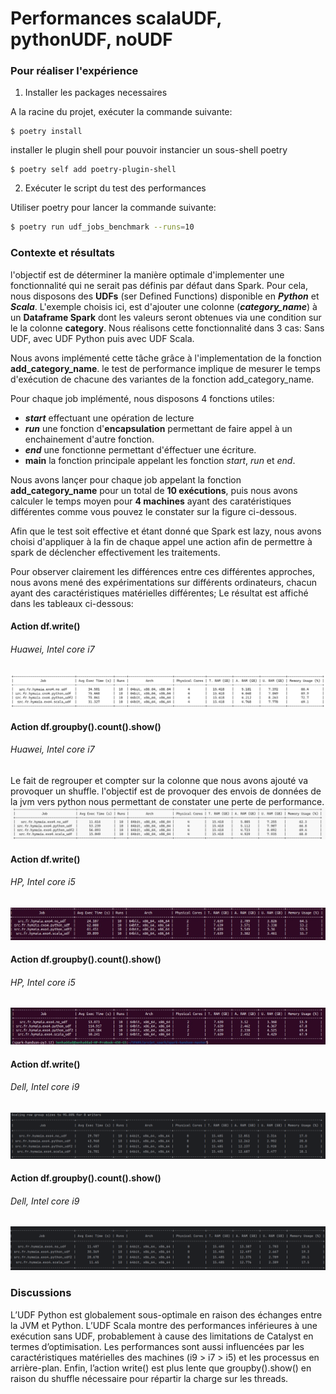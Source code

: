 # Performances scalaUDF, pythonUDF, noUDF

### Pour réaliser l'expérience
1. Installer les packages necessaires

A la racine du projet, exécuter la commande suivante:

```shell
$ poetry install
```

installer le plugin shell pour pouvoir instancier un sous-shell poetry 

```shell
$ poetry self add poetry-plugin-shell
```

2. Exécuter le script du test des performances

Utiliser poetry pour lancer la commande suivante:

```bash
$ poetry run udf_jobs_benchmark --runs=10
```

### Contexte et résultats

l'objectif est de déterminer la manière optimale d'implementer une fonctionnalité qui ne serait pas définis par défaut dans Spark. Pour cela, nous disposons des **UDFs** (ser Defined Functions) disponible en **_Python_** et **_Scala_**. L'exemple choisis ici, est d'ajouter une colonne (**_category\_name_**) à un **Dataframe Spark** dont les valeurs seront obtenues via une condition sur le la colonne **category**. Nous réalisons cette 
fonctionnalité dans 3 cas: Sans UDF, avec UDF Python puis avec UDF Scala.

Nous avons implémenté cette tâche grâce à l'implementation de la fonction **add_category_name**. le test de performance implique de mesurer le temps d'exécution de chacune des variantes de la
fonction add_category_name. 
 
Pour chaque job implémenté, nous disposons 4 fonctions utiles: 

- **_start_** effectuant une opération de lecture  
- **_run_** une fonction d'**encapsulation** permettant de faire appel à un enchainement d'autre fonction. 
- **_end_** une fonctionne permettant d'éffectuer une écriture.
- **__main__** la fonction principale appelant les fonction _start_, _run_ et _end_.

Nous avons lançer pour chaque job appelant la fonction **add_category_name** pour un total de **10 exécutions**, puis nous avons calculer le temps moyen pour **4 machines** ayant des caratéristiques différentes comme vous pouvez le constater sur la figure ci-dessous.

Afin que le test soit effective et étant donné que Spark est lazy, nous avons choisi d'appliquer à la fin de chaque appel une action afin de permettre à spark de déclencher effectivement les traitements.

Pour observer clairement les différences entre ces différentes approches, nous avons mené des expérimentations sur différents ordinateurs, chacun ayant des caractéristiques matérielles différentes; Le résultat est affiché dans les tableaux ci-dessous:


#### Action df.write()
###### Huawei, Intel core i7
![A text](/assets/udfVSnoudf_benchmark.png)

#### Action df.groupby().count().show()
###### Huawei, Intel core i7
Le fait de regrouper et compter sur la colonne que nous avons ajouté va provoquer un shuffle. l'objectif est de provoquer des envois de données de la jvm vers python nous permettant de constater une perte de performance.
![A text](/assets/udf_groupby_huawei.png)


#### Action df.write()
###### HP, Intel core i5
![A text](/assets/udfVSnoudf_hp.png)

#### Action df.groupby().count().show()
###### HP, Intel core i5
![A text](/assets/udf_groupby_hp.png)


#### Action df.write()
###### Dell, Intel core i9
![A text](/assets/udfVSnoudf_dell.png)

#### Action df.groupby().count().show()
###### Dell, Intel core i9
![A text](/assets/udf_groupby_dell.png)


### Discussions

L’UDF Python est globalement sous-optimale en raison des échanges entre la JVM et Python. L’UDF Scala montre des performances inférieures à une exécution sans UDF, probablement à cause des limitations de Catalyst en termes d’optimisation. Les performances sont aussi influencées par les caractéristiques matérielles des machines (i9 > i7 > i5) et les processus en arrière-plan. Enfin, l’action write() est plus lente que groupby().show() en raison du shuffle nécessaire pour répartir la charge sur les threads.



